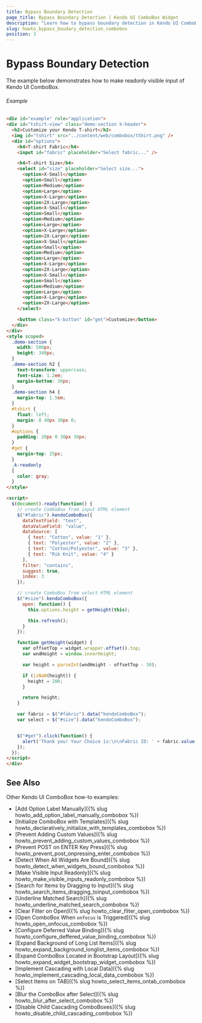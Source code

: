 ```yaml
---
title: Bypass Boundary Detection
page_title: Bypass Boundary Detection | Kendo UI ComboBox Widget
description: "Learn how to bypass boundary detection in Kendo UI ComboBox."
slug: howto_bypass_boudary_detection_combobox
position: 3
---
```


# Bypass Boundary Detection

The example below demonstrates how to make readonly visible input of Kendo UI ComboBox.

###### Example

```html
<div id="example" role="application">
<div id="tshirt-view" class="demo-section k-header">
  <h2>Customize your Kendo T-shirt</h2>
  <img id="tshirt" src="../content/web/combobox/tShirt.png" />
  <div id="options">
    <h4>T-shirt Fabric</h4>
    <input id="fabric" placeholder="Select fabric..." />

    <h4>T-shirt Size</h4>
    <select id="size" placeholder="Select size...">
      <option>X-Small</option>
      <option>Small</option>
      <option>Medium</option>
      <option>Large</option>
      <option>X-Large</option>
      <option>2X-Large</option>
      <option>X-Small</option>
      <option>Small</option>
      <option>Medium</option>
      <option>Large</option>
      <option>X-Large</option>
      <option>2X-Large</option>
      <option>X-Small</option>
      <option>Small</option>
      <option>Medium</option>
      <option>Large</option>
      <option>X-Large</option>
      <option>2X-Large</option>
      <option>X-Small</option>
      <option>Small</option>
      <option>Medium</option>
      <option>Large</option>
      <option>X-Large</option>
      <option>2X-Large</option>
    </select>

    <button class="k-button" id="get">Customize</button>
  </div>
</div>
<style scoped>
  .demo-section {
    width: 500px;
    height: 340px;
  }
  .demo-section h2 {
    text-transform: uppercase;
    font-size: 1.2em;
    margin-bottom: 30px;
  }
  .demo-section h4 {
    margin-top: 1.5em;
  }
  #tshirt {
    float: left;
    margin: 0 40px 30px 0;
  }
  #options {
    padding: 20px 0 30px 30px;
  }
  #get {
    margin-top: 25px;
  }
  .k-readonly
  {
    color: gray;
  }
</style>

<script>
  $(document).ready(function() {
    // create ComboBox from input HTML element
    $("#fabric").kendoComboBox({
      dataTextField: "text",
      dataValueField: "value",
      dataSource: [
        { text: "Cotton", value: "1" },
        { text: "Polyester", value: "2" },
        { text: "Cotton/Polyester", value: "3" },
        { text: "Rib Knit", value: "4" }
      ],
      filter: "contains",
      suggest: true,
      index: 3
    });

    // create ComboBox from select HTML element
    $("#size").kendoComboBox({
      open: function() {
        this.options.height = getHeight(this);

        this.refresh();
      }
    });

    function getHeight(widget) {
      var offsetTop = widget.wrapper.offset().top;
      var wndHeight = window.innerHeight;

      var height = parseInt(wndHeight - offsetTop - 30); 

      if (isNaN(height)) {
        height = 200;  
      }

      return height;
    }

    var fabric = $("#fabric").data("kendoComboBox");
    var select = $("#size").data("kendoComboBox");


    $("#get").click(function() {
      alert('Thank you! Your Choice is:\n\nFabric ID: ' + fabric.value() + ' and Size: ' + select.value());
    });
  });
</script>
</div>
```

## See Also

Other Kendo UI ComboBox how-to examples:

* [Add Option Label Manually]({% slug howto_add_option_label_manually_combobox %})
* [Initialize ComboBox with Templates]({% slug howto_declaratively_initialize_with_templates_combobox %})
* [Prevent Adding Custom Values]({% slug howto_prevent_adding_custom_values_combobox %})
* [Prevent POST on ENTER Key Press]({% slug howto_prevent_post_onpressing_enter_combobox %})
* [Detect When All Widgets Are Bound]({% slug howto_detect_when_widgets_bound_combobox %})
* [Make Visible Input Readonly]({% slug howto_make_visible_inputs_readonly_combobox %})
* [Search for Items by Dragging to Input]({% slug howto_search_items_dragging_toinput_combobox %})
* [Underline Matched Search]({% slug howto_underline_matched_search_combobox %})
* [Clear Filter on Open]({% slug howto_clear_filter_open_combobox %})
* [Open ComboBox When `onfocus` is Triggered]({% slug howto_open_onfocus_combobox %})
* [Configure Deferred Value Binding]({% slug howto_configure_deffered_value_binding_combobox %})
* [Expand Background of Long List Items]({% slug howto_expand_background_longlist_items_combobox %})
* [Expand ComboBox Located in Bootstrap Layout]({% slug howto_expand_widget_bootstrap_widget_combobox %})
* [Implement Cascading with Local Data]({% slug howto_implement_cascading_local_data_combobox %})
* [Select Items on TAB]({% slug howto_select_items_ontab_combobox %})
* [Blur the ComboBox after Select]({% slug howto_blur_after_select_combobox %})
* [Disable Child Cascading ComboBoxes]({% slug howto_disable_child_cascading_combobox %})
